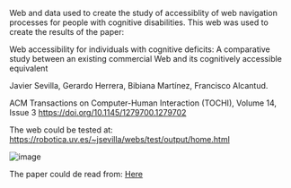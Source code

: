 Web and data used to create the study of accessiblity of web navigation processes for people with cognitive disabilities.
This web was used to create the results of the paper:

Web accessibility for individuals with cognitive deficits: A comparative study between an existing commercial Web and its cognitively accessible equivalent

Javier Sevilla, Gerardo Herrera, Bibiana Martínez, Francisco Alcantud.

ACM Transactions on Computer-Human Interaction (TOCHI), Volume 14, Issue 3
https://doi.org/10.1145/1279700.1279702

The web could be tested at:
https://robotica.uv.es/~jsevilla/webs/test/output/home.html

![image](https://github.com/user-attachments/assets/13687581-877a-415a-96d5-ab697a2d8101)

The paper could de read from:
[Here](https://robotica.uv.es/~jsevilla/webs/paperWebAccessibility.pdf)

